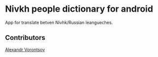 # Nivkh people dictionary for android
App for translate betven Nivhk/Russian leangueches.  
## Contributors
[Alexandr Vorontsov](https://github.com/alexvrntsv)
